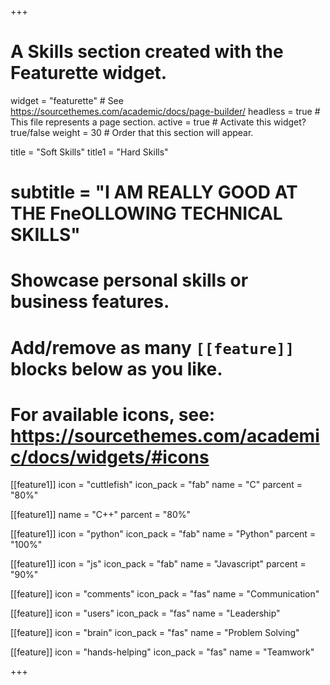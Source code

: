 +++
# A Skills section created with the Featurette widget.
widget = "featurette"  # See https://sourcethemes.com/academic/docs/page-builder/
headless = true  # This file represents a page section.
active = true  # Activate this widget? true/false
weight = 30  # Order that this section will appear.


title = "Soft Skills"
title1 = "Hard Skills"
# subtitle = "I AM REALLY GOOD AT THE FneOLLOWING TECHNICAL SKILLS"

# Showcase personal skills or business features.
# 
# Add/remove as many `[[feature]]` blocks below as you like.
# 
# For available icons, see: https://sourcethemes.com/academic/docs/widgets/#icons

[[feature1]]
  icon = "cuttlefish"
  icon_pack = "fab"
  name = "C"
  parcent = "80%"

[[feature1]]
  name = "C++"
  parcent = "80%"

[[feature1]]
  icon = "python"
  icon_pack = "fab"
  name = "Python"
  parcent = "100%"

[[feature1]]
  icon = "js"
  icon_pack = "fab"
  name = "Javascript"
  parcent = "90%"



[[feature]]
  icon = "comments"
  icon_pack = "fas"
  name = "Communication"

  
[[feature]]
  icon = "users"
  icon_pack = "fas"
  name = "Leadership"
  
[[feature]]
  icon = "brain"
  icon_pack = "fas"
  name = "Problem Solving"

  
[[feature]]
  icon = "hands-helping"
  icon_pack = "fas"
  name = "Teamwork"


+++
